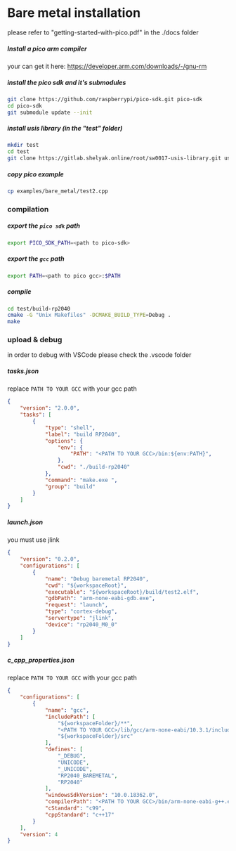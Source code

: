 # Bare metal installation

please refer to "getting-started-with-pico.pdf" in the ./docs folder

##### Install a pico arm compiler 

your can get it here:
https://developer.arm.com/downloads/-/gnu-rm

##### install the pico sdk and it's submodules

```sh
git clone https://github.com/raspberrypi/pico-sdk.git pico-sdk
cd pico-sdk
git submodule update --init
```

##### install usis library (in the "test" folder)

```sh
mkdir test
cd test
git clone https://gitlab.shelyak.online/root/sw0017-usis-library.git usis
```

##### copy pico example

```sh
cp examples/bare_metal/test2.cpp
```

### compilation

##### export the `pico sdk` path

```sh
export PICO_SDK_PATH=<path to pico-sdk>
```

##### export the `gcc` path

```sh
export PATH=<path to pico gcc>:$PATH
```

##### compile

```sh
cd test/build-rp2040
cmake -G "Unix Makefiles" -DCMAKE_BUILD_TYPE=Debug .
make
```

### upload & debug 

in order to debug with VSCode please check the .vscode folder

##### tasks.json

replace `PATH TO YOUR GCC` with your gcc path

```json
{
	"version": "2.0.0",
	"tasks": [
		{
			"type": "shell",
			"label": "build RP2040",
			"options": {
				"env": {
					"PATH": "<PATH TO YOUR GCC>/bin:${env:PATH}",
				},
				"cwd": "./build-rp2040"
			},
			"command": "make.exe ",
			"group": "build"
		}
	]
}
```

##### launch.json

you must use jlink 

```json
{
	"version": "0.2.0",
	"configurations": [
		{
			"name": "Debug baremetal RP2040",
			"cwd": "${workspaceRoot}",
			"executable": "${workspaceRoot}/build/test2.elf",
			"gdbPath": "arm-none-eabi-gdb.exe",
			"request": "launch",
			"type": "cortex-debug",
			"servertype": "jlink",
			"device": "rp2040_M0_0"
		}
	]
}

```

##### c_cpp_properties.json

replace `PATH TO YOUR GCC` with your gcc path

```json
{
    "configurations": [
        {
            "name": "gcc",
            "includePath": [
                "${workspaceFolder}/**",
                "<PATH TO YOUR GCC>/lib/gcc/arm-none-eabi/10.3.1/include",
                "${workspaceFolder}/src"
            ],
            "defines": [
                "_DEBUG",
                "UNICODE",
                "_UNICODE",
				"RP2040_BAREMETAL",
				"RP2040"
            ],
            "windowsSdkVersion": "10.0.18362.0",
            "compilerPath": "<PATH TO YOUR GCC>/bin/arm-none-eabi-g++.exe",
            "cStandard": "c99",
            "cppStandard": "c++17"
        }
    ],
    "version": 4
}

```








